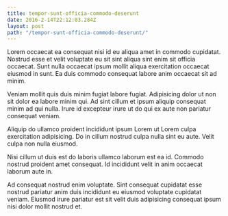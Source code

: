 ```yaml
---
title: tempor-sunt-officia-commodo-deserunt
date: 2016-2-14T22:12:03.284Z
layout: post
path: "/tempor-sunt-officia-commodo-deserunt/"
---
```


Lorem occaecat ea consequat nisi id eu aliqua amet in commodo cupidatat. Nostrud esse et velit voluptate eu sit sint aliqua sint enim sit officia occaecat. Sunt nulla occaecat ipsum mollit aliqua exercitation occaecat eiusmod in sunt. Ea duis commodo consequat labore anim occaecat sit ad minim.

Veniam mollit quis duis minim fugiat labore fugiat. Adipisicing dolor ut non sit dolor ea labore minim qui. Ad sint cillum et ipsum aliquip consequat minim ad qui nulla. Irure id excepteur irure ut do qui ex aute non pariatur consequat veniam.

Aliquip do ullamco proident incididunt ipsum Lorem ut Lorem culpa exercitation adipisicing. Do in cillum nostrud culpa nulla sint eu aute. Velit culpa non nulla eiusmod.

Nisi cillum ut duis est do laboris ullamco laborum est ea id. Commodo nostrud proident amet consequat. Id incididunt velit in anim occaecat laborum aute in.

Ad consequat nostrud enim voluptate. Sint consequat cupidatat esse nostrud pariatur anim duis incididunt eu eiusmod voluptate cupidatat veniam. Eiusmod irure pariatur est sit velit duis adipisicing consequat ipsum nisi dolor mollit nostrud et.